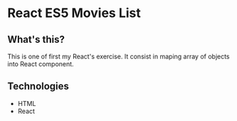 # React ES5 Movies List

## What's this?

This is one of first my React's exercise. It consist in maping array of objects into React component.

## Technologies

- HTML
- React
